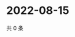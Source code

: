 # 2022-08-15

共 0 条

<!-- BEGIN WEIBO -->
<!-- 最后更新时间 Mon Aug 15 2022 14:22:05 GMT+0800 (China Standard Time) -->

<!-- END WEIBO -->
